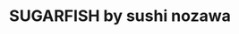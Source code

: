 ---
layout: place
title: "SUGARFISH by sushi nozawa"
permalink: /new-york/new-york/sugarfish-by-sushi-nozawa.html
stateAbbr: NY
stateName: New York
cityName: New York
seo:
  name: "SUGARFISH by sushi nozawa"
  type: Restaurant
  links: null
description: "Looking for sushi in New York, New York? Check out SUGARFISH by sushi nozawa for a delightful Japanese dining experience. Enjoy a variety of sushi and other ..."
place_id: ChIJe6Yde7VZwokRVbeUmR3iKfs
photos:
  - name: >-
      places/ChIJe6Yde7VZwokRVbeUmR3iKfs/photos/AeeoHcItkkXN0G4zoeHEpj_1wzylQrgw8uG-RiLGibT-fEWC9nZR3KqElWIcRwBW9hcQCY7LUaIDs7ef688Y01UkqHes9yTpdYL2ODnBvK5ie_MgWu3svw4OmRdcV_VhQ_GkfsJPIgsjl5bw27uTBgPIzfRFWPDgOsg-pMMD9q53_NbOnslL2F8eE8lcYHRmy3nS0lP3XLepS4X8xXPOc8GaU8ad3qKeY2siKh1UMsMV-tVzXLdhhQqjI-8W7BowdoTlVKzirQ2REiSbHSp_RZGspQYB2YzAE-3-x5uLvL2ig9wRzg
    widthPx: 1841
    heightPx: 984
    authorAttributions:
      - displayName: SUGARFISH by sushi nozawa
        uri: https://maps.google.com/maps/contrib/102162669018703612776
        photoUri: >-
          https://lh3.googleusercontent.com/a-/ALV-UjUwAftnfGLCnwks6MZlrCxYOOUU51-hSyyYHZ9WF3YN5IvQXmU=s100-p-k-no-mo
    flagContentUri: >-
      https://www.google.com/local/imagery/report/?cb_client=maps_api_places.places_api&image_key=!1e10!2sAF1QipPmGzWkdG8N3DPZSq5xR_pVkhQbQcjBu39IGu0e&hl=en-US
    googleMapsUri: >-
      https://www.google.com/maps/place//data=!3m4!1e2!3m2!1sAF1QipPmGzWkdG8N3DPZSq5xR_pVkhQbQcjBu39IGu0e!2e10!4m2!3m1!1s0x89c259b57b1da67b:0xfb29e21d9994b755
  - name: >-
      places/ChIJe6Yde7VZwokRVbeUmR3iKfs/photos/AeeoHcLVs5MRCj9COHi_nrMcR-v-uaMV4S1rbFnrWXjDTLUF0urusSgFLEygDAOw42krbfgcQxSeJV27K-zsuTAxrp3Z1yxXG9ACcG3lC1D-jGvBZaLGnhfKZg48I1IBdl7jBeBYd-Hz-adnkP30jaMsINlZbgDXuTiE0qiSg7MGSiJRAOdFZUDc1qEXi2b_hCtefoW6f3RMTm0cMPRN8nMLDNjN3HSuFahB3fT31SQlfDJkYkQ6sgj5t3hUdZbFcP5xph3-b6sgi82aDP9wQs0CV8WrLHfJCdt8ajKoB-XBVVX0eg
    widthPx: 3499
    heightPx: 3499
    authorAttributions:
      - displayName: SUGARFISH by sushi nozawa
        uri: https://maps.google.com/maps/contrib/102162669018703612776
        photoUri: >-
          https://lh3.googleusercontent.com/a-/ALV-UjUwAftnfGLCnwks6MZlrCxYOOUU51-hSyyYHZ9WF3YN5IvQXmU=s100-p-k-no-mo
    flagContentUri: >-
      https://www.google.com/local/imagery/report/?cb_client=maps_api_places.places_api&image_key=!1e10!2sAF1QipOQhApP9EptnaxenfOXWilnl2ZyAJXj0Gcc1gOO&hl=en-US
    googleMapsUri: >-
      https://www.google.com/maps/place//data=!3m4!1e2!3m2!1sAF1QipOQhApP9EptnaxenfOXWilnl2ZyAJXj0Gcc1gOO!2e10!4m2!3m1!1s0x89c259b57b1da67b:0xfb29e21d9994b755
  - name: >-
      places/ChIJe6Yde7VZwokRVbeUmR3iKfs/photos/AeeoHcJ8VeaCpL4KIcoNIgfLjuEFf6KXfDxmFTB_AMRe4giEyoAR1Q30_HhFP3_jstiH5Idayx5uUPs53fQqbVuy4ihWBxyLeqmX2XrNnC0pnuGCAKX4a5fyDGbZWumuMAXQgDn-IrwOfgOXbugKeaCoWB9dlrePg-YPwPtzSNQqNh1FsPQ0DyFiREfypDrFaqx3yZV1SeP03LZ2N5ZEkS6-ChbGs1dg7F4hyIig9XcsRd3ZaPPntrRLO-LTDy1KGRavK4_2VtdqbY8Hd-BkYe1h1QzOuiDzxJ4kJ59XvkPcfYNaq2lvgbwb0fuCf-XL-doCUOSjx1OIDsXdpn0eBIaecX4W1buK42c2TA5X1aV0IAwCwJp4PTANl91iGr51yqlh9TxOy47O1hpScvsHIGczus32CQXu-y0LuD9SPh5cLAxitLGa
    widthPx: 4032
    heightPx: 2268
    authorAttributions:
      - displayName: Anthony Rahayel
        uri: https://maps.google.com/maps/contrib/117588552233950426654
        photoUri: >-
          https://lh3.googleusercontent.com/a-/ALV-UjUZMDHqsqy5n10lmiPnOvZ0h8UvUDcFHbbKyGbvp24vZ0LybafVQJQ=s100-p-k-no-mo
    flagContentUri: >-
      https://www.google.com/local/imagery/report/?cb_client=maps_api_places.places_api&image_key=!1e10!2sCIHM0ogKEICAgID7xr_d1wE&hl=en-US
    googleMapsUri: >-
      https://www.google.com/maps/place//data=!3m4!1e2!3m2!1sCIHM0ogKEICAgID7xr_d1wE!2e10!4m2!3m1!1s0x89c259b57b1da67b:0xfb29e21d9994b755
  - name: >-
      places/ChIJe6Yde7VZwokRVbeUmR3iKfs/photos/AeeoHcKV25O0_C2d0E96CyRkeYXnkD_gAVNZc2MgG8duPCyIzA7krq0lxJO0-hM-liQFeiPliY7WFUir6wWmqg-RflUacHoMd379ZmkM9vCn4l1dQDDuHcXewAK1hfHSUjW6ao85NYDi0MIfa6k3mB4DtnJcw1b4fN6W-QdHiEpZ9yjcY-4MzIVaN1evcAyJ5wX_Gr4o0RlWsaQp6Aq9h7lM4jGhdHnpGsA-G2pQEincBJWgjjoLI_SbNymkb9SHCBZRQSwOImeQ85dSRqAcOHrXWAXDvAPWpzwiIk1pHCjenLpPJshBPdBtsdesvbEI8K33vss8UXDtduxeoG4FVwQIbJrjuwfgme8eSxRO47F1X11bzZEWWr3tNo5tEVtzuouo_jUTvof_R1kckpa_m5V80xHg1Afr1uZjNG7sk-EyDAXGbaa9
    widthPx: 4032
    heightPx: 2268
    authorAttributions:
      - displayName: Anthony Rahayel
        uri: https://maps.google.com/maps/contrib/117588552233950426654
        photoUri: >-
          https://lh3.googleusercontent.com/a-/ALV-UjUZMDHqsqy5n10lmiPnOvZ0h8UvUDcFHbbKyGbvp24vZ0LybafVQJQ=s100-p-k-no-mo
    flagContentUri: >-
      https://www.google.com/local/imagery/report/?cb_client=maps_api_places.places_api&image_key=!1e10!2sCIHM0ogKEICAgID7xr_djwE&hl=en-US
    googleMapsUri: >-
      https://www.google.com/maps/place//data=!3m4!1e2!3m2!1sCIHM0ogKEICAgID7xr_djwE!2e10!4m2!3m1!1s0x89c259b57b1da67b:0xfb29e21d9994b755
  - name: >-
      places/ChIJe6Yde7VZwokRVbeUmR3iKfs/photos/AeeoHcJW-J3sDci0BDc0i-u6__mjaGy-H_6_759-9RzxKtFI2UsaKIRRKAFlAA9SlAp6UqP_ViVOARxSltxbD9795IVWBPYDzwWXzm5HP7V51hHkh_7AGhkDtyq8XgX2uneMVpjgAdLqynrIXm1K9s0HPsBJh9HZUXkt0e9OqpIU3BTevyBBagXN-Xv7c5f9ZoSOT4vAuxiHAU7-uVYfRBR47cevQKmvLKwn1xNPP8SnPucs6Ejk2iDx8kkQiMgH7cCsowdvrsaLSbSLJU9E6_r_oyzfZwOAoNQDa1GjKVEmDA5441I2sXx-u4yTeoJYFrfl4TI4xZxStwvN5yMcRyCW7oamba1CKdLztKdgtyodqbcBlfLEOoCn4lX88I8F5eM6wO852HQGoOs6-nXu4xelztkdH7td_oJB0P6jwYQ9oXx_dNYb
    widthPx: 3024
    heightPx: 4032
    authorAttributions:
      - displayName: Kelsey
        uri: https://maps.google.com/maps/contrib/114234442023807580502
        photoUri: >-
          https://lh3.googleusercontent.com/a/ACg8ocLQxnwp2x6tD_8SB5-WXL9CKjGE3x70-r2LUS0YpFWZrfNe1A=s100-p-k-no-mo
    flagContentUri: >-
      https://www.google.com/local/imagery/report/?cb_client=maps_api_places.places_api&image_key=!1e10!2sCIHM0ogKEICAgMDw-sjBwQE&hl=en-US
    googleMapsUri: >-
      https://www.google.com/maps/place//data=!3m4!1e2!3m2!1sCIHM0ogKEICAgMDw-sjBwQE!2e10!4m2!3m1!1s0x89c259b57b1da67b:0xfb29e21d9994b755
  - name: >-
      places/ChIJe6Yde7VZwokRVbeUmR3iKfs/photos/AeeoHcIbuSbyqQ_yEZUsvtuyPs99uvtPuNWMCCFbY5hCuhxAw7BJbO2bPXG9e_yZCpxRQzXBk1LzximVH1OZlr0tXV4LGYNfFtB18Ct6Z2UonSxpY4kVYXV_gtQCuG6L5mSIz-gl81SBPR_58CXPdj6j9KPRnqFm_Wgy4whe357E0B98Ub5_fBBgDg2HcIzHn2e79Gd6hYQjfwTA9SMRP92b9XALapM9vyfsQ3ADfQ5pVmiGRcyXDDUVs6fb49tnrg5A0lopKpDCbCO4eK3oPI5a99P9WOFeEJc3hjjGGe6HoVeiyILU03cyC-UGSGDCbKVVuSUo_STAvx7xZChIoX_KwfQ1dimL9GMSqpmjblUN79SUKGbvc7bUJfRfd-qL8ApGqtrlFGaIz_sH2iIRdtCG2AeQ5gIs9NolE-pOilVGNxo
    widthPx: 3666
    heightPx: 2749
    authorAttributions:
      - displayName: Roee Adler
        uri: https://maps.google.com/maps/contrib/108598363345189315612
        photoUri: >-
          https://lh3.googleusercontent.com/a-/ALV-UjXlDbeB7Amxpz86tUkbY82tSVtjGBIhJHIoH9NWKy4OVeeMjNhU=s100-p-k-no-mo
    flagContentUri: >-
      https://www.google.com/local/imagery/report/?cb_client=maps_api_places.places_api&image_key=!1e10!2sCIHM0ogKEICAgIDjrZ-8FA&hl=en-US
    googleMapsUri: >-
      https://www.google.com/maps/place//data=!3m4!1e2!3m2!1sCIHM0ogKEICAgIDjrZ-8FA!2e10!4m2!3m1!1s0x89c259b57b1da67b:0xfb29e21d9994b755
  - name: >-
      places/ChIJe6Yde7VZwokRVbeUmR3iKfs/photos/AeeoHcIYVMCEqQnFxMCFCx8Avn-ANiblLBsJej48C4tLCunzr65USmAM-l6oJRmsfYqM2piyErluXiTDijUKrdX6_BWMId9M5xgievTj87bIn1Z9dVWGpodJ9r7p9fpZyVRO_evu7tSi84xoi-UaxOzgylILBkdMe55L0ljg8_gK8XPBYE4P1K3hz5Q-yyb0gFfvtG1kRp7KmORUeEC6_OtnPtfeyBT0usHCyxBQIzYvsFe6-qEYWseH046NVYSghfj4rvTuZ9Fun9CoEBDJynC0LSDTbG_8_Y2RWdVG71KKAKzpWKphpVGuj-LK7M_4rU1HGLYDOY_6d0Z-yGxmOExIJ6y51o5FJKCnVxTSMstdXFwXWd5-WnubsnXp61WPixoIUXNo9lRK_zPtpcfOA4Nt7rygQ4cNXo_6MvT6uC6lmhVCgncg
    widthPx: 3024
    heightPx: 4032
    authorAttributions:
      - displayName: Leo Ying
        uri: https://maps.google.com/maps/contrib/111807141852135551198
        photoUri: >-
          https://lh3.googleusercontent.com/a/ACg8ocKXXf0NlP8am8RjJE_UFX-VJC4WrpLom7Uj5YsBeTpdm7gR2g=s100-p-k-no-mo
    flagContentUri: >-
      https://www.google.com/local/imagery/report/?cb_client=maps_api_places.places_api&image_key=!1e10!2sCIHM0ogKEICAgIC_-NqozAE&hl=en-US
    googleMapsUri: >-
      https://www.google.com/maps/place//data=!3m4!1e2!3m2!1sCIHM0ogKEICAgIC_-NqozAE!2e10!4m2!3m1!1s0x89c259b57b1da67b:0xfb29e21d9994b755
  - name: >-
      places/ChIJe6Yde7VZwokRVbeUmR3iKfs/photos/AeeoHcKOo3xAESOlWHov5nQoM45hLexo6I3T4DWWeszvvqA8ucnNz1kcZaqp2_kvEl3O5wtxI1DmxUinYF78b4f4XvUQasgIYcoKcYGCAXfevUfmlm6kJkgSAATcLFGWoFDhLZTb9IsUeA1r7pj6tAbrxSq6YYx3wdU_8pfAOAe43O3qis9RqiqQsEDrDKSDRSqfNXk7Oh9_EwnsEwfCbFqYKyfTtClLehqWrIoMpSntKVyoHZE9MoAuwPAZ9i3gY9gH_Nj8fiCODskr5lXrsZunkDDkHAXguVabKA0gGUZQJfl7SsgKmyfk7P_TeKTZzibQwtyFAmnYHHWQpo93INm8HYQGHyNp_YTgRwsXU-2YMtm5yiwC-QeF_r80PMTppYvg0vFTBDaHZgj_eIauesACdId31RHl0FJO9GBOOVizEXAJny-y
    widthPx: 4032
    heightPx: 3024
    authorAttributions:
      - displayName: M K
        uri: https://maps.google.com/maps/contrib/109510136726455407132
        photoUri: >-
          https://lh3.googleusercontent.com/a-/ALV-UjX5KazquwESc836v0kvNmohcV0HYT8DX1EIFO015XkYCukWrUc=s100-p-k-no-mo
    flagContentUri: >-
      https://www.google.com/local/imagery/report/?cb_client=maps_api_places.places_api&image_key=!1e10!2sCIHM0ogKEICAgIDD-9SysAE&hl=en-US
    googleMapsUri: >-
      https://www.google.com/maps/place//data=!3m4!1e2!3m2!1sCIHM0ogKEICAgIDD-9SysAE!2e10!4m2!3m1!1s0x89c259b57b1da67b:0xfb29e21d9994b755
  - name: >-
      places/ChIJe6Yde7VZwokRVbeUmR3iKfs/photos/AeeoHcLoYzlHHxjwSGlL0THXedtupKHAfIBkhQet_WlJS8FlvCqz46cY5YryBWW_yzjpIBlVWf4s3GCMJGz2J4QidFMRE2P6TCb53Xt6YnrU_P_m6OI8FvCfHRywmArGv8xi139VRDJyA-sXROesepoSdYdmfQ5B7hDMfmbFIQHQyePWghSmd_BaWGm6wgiMXjfnA_lCbcCDa_Thz0RVaKFOa_q_kAMvQ5w0umFclEdIxTILfHawjQVM8iCDfZ8u_iJQQIaG-jM6gfGYgvw4DR-qdmNVUVHRLE_yx5Mk2MkpLYM38ktX_nj0MgxGiBP4N_zHtRgYrwi-rWW0XB7Jf5IU5IgwF6lwbdQ68Jxeub9KuxaJdVS1N1Peo5_3ySx6we4uJNAMP6BZmDiBC5quJCt84GIkSpYPpqHlKOhfPAdqBKsc9A
    widthPx: 4000
    heightPx: 3000
    authorAttributions:
      - displayName: K F
        uri: https://maps.google.com/maps/contrib/108201633919756087635
        photoUri: >-
          https://lh3.googleusercontent.com/a/ACg8ocIW4nRZ6jZazInP1mEpti23sBzK2k5rd9WK2wTQiTRnVia90w=s100-p-k-no-mo
    flagContentUri: >-
      https://www.google.com/local/imagery/report/?cb_client=maps_api_places.places_api&image_key=!1e10!2sCIHM0ogKEICAgIDRsoOTMw&hl=en-US
    googleMapsUri: >-
      https://www.google.com/maps/place//data=!3m4!1e2!3m2!1sCIHM0ogKEICAgIDRsoOTMw!2e10!4m2!3m1!1s0x89c259b57b1da67b:0xfb29e21d9994b755
  - name: >-
      places/ChIJe6Yde7VZwokRVbeUmR3iKfs/photos/AeeoHcKUVNSAEqN-zhD8xxkXAMiFg076F2wTV1PHdzBwoRjJmISCuFdjmAhW3bcecAWzUYWiwdFKQm1TUllg70hVJcVLK5zh29yh9W9F6HDIPzvsa0_vS0U-UY2B_QqEwks4C3-KP6PWLyO544MZdB6Tl_OqZhpS1j-Bpa-4vI0Wa7_Jnfk1ik1b6on5DZlPkxMQerznK0Fy3CVlxaJvztep83Y2xvOX3llJp_Jv8Zw6oP6D8jytK7_PRXDqVuwjjyMmub58uBpZDlvf3oedHV7GKioTsinH2P4FVP6bzl5aQXM_9WkqCXB8u-byOC4ut5Wrv7Yes4I-tnSBaDLSXN0lS8ymaQG6s6ErTRxa8tJWoTSXUYd7TO26c0VSmK9ARYrUUp-qSdzRx7viKeqJoRF4GHcGcS0GXToDSi467vTqA4snSA
    widthPx: 4032
    heightPx: 3024
    authorAttributions:
      - displayName: Stelios Serghiou
        uri: https://maps.google.com/maps/contrib/106374919553176358047
        photoUri: >-
          https://lh3.googleusercontent.com/a-/ALV-UjUhB9bwGPo8ZTV9QhkjtwTTZmmhQVlXLB5xLcijLFs4-a42Yw0k=s100-p-k-no-mo
    flagContentUri: >-
      https://www.google.com/local/imagery/report/?cb_client=maps_api_places.places_api&image_key=!1e10!2sCIHM0ogKEICAgIDPvvm5Uw&hl=en-US
    googleMapsUri: >-
      https://www.google.com/maps/place//data=!3m4!1e2!3m2!1sCIHM0ogKEICAgIDPvvm5Uw!2e10!4m2!3m1!1s0x89c259b57b1da67b:0xfb29e21d9994b755
address: 210 W 56th St, New York, NY 10019, USA
street: 210 W 56th St
city: New York
state: NY
zip: '10019'
country: USA
neighborhood: null
latitude: '40.764954'
longitude: '-73.981631'
accessibility_options:
  wheelchairAccessibleParking: false
  wheelchairAccessibleEntrance: true
business_status: OPERATIONAL
name: SUGARFISH by sushi nozawa
google_maps_links:
  directionsUri: >-
    https://www.google.com/maps/dir//''/data=!4m7!4m6!1m1!4e2!1m2!1m1!1s0x89c259b57b1da67b:0xfb29e21d9994b755!3e0
  placeUri: https://maps.google.com/?cid=18098245194323638101
  writeAReviewUri: >-
    https://www.google.com/maps/place//data=!4m3!3m2!1s0x89c259b57b1da67b:0xfb29e21d9994b755!12e1
  reviewsUri: >-
    https://www.google.com/maps/place//data=!4m4!3m3!1s0x89c259b57b1da67b:0xfb29e21d9994b755!9m1!1b1
  photosUri: >-
    https://www.google.com/maps/place//data=!4m3!3m2!1s0x89c259b57b1da67b:0xfb29e21d9994b755!10e5
primary_type: Sushi Restaurant
opening_hours:
  regular: null
  current: null
secondary_opening_hours:
  regular:
    weekdayDescriptions: null
    type: null
  current:
    weekdayDescriptions: null
    type: null
phone: null
price_level: null
price_range: null
rating: null
rating_count: 0
website: null
reviews: null
parking_options: null
payment_options: null
allow_dogs: null
curbside_pickup: null
delivery: null
dine_in: null
good_for_children: null
good_for_groups: null
good_for_sports: null
live_music: null
menu_for_children: null
outdoor_seating: null
reservable: null
restroom: null
serves_beer: null
serves_breakfast: null
serves_brunch: null
serves_cocktails: null
serves_coffee: null
serves_dinner: null
serves_dessert: null
serves_lunch: null
serves_vegetarian_food: null
serves_wine: null
takeout: null
summary: null

---